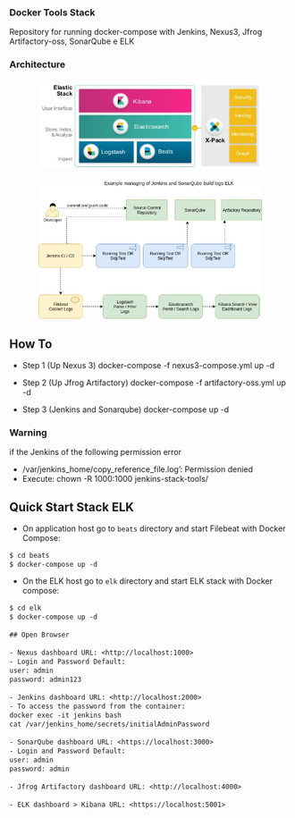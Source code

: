 ### Docker Tools Stack
Repository for running docker-compose with Jenkins, Nexus3, Jfrog Artifactory-oss, SonarQube e ELK

### Architecture
<p align="center">
  <img src="./images/elastic-products.PNG" alt="Elastic products" style="width: 400px;"/>
</p>

<p align="center">
  <img src="./images/docker-ci-tools.png" alt="Docker Stack" style="width: 400px;"/>
</p>

## How To
- Step 1 (Up Nexus 3)
docker-compose -f nexus3-compose.yml up -d

- Step 2 (Up Jfrog Artifactory)
docker-compose -f artifactory-oss.yml up -d

- Step 3 (Jenkins and Sonarqube)
docker-compose up -d

### Warning
if the Jenkins of the following permission error
- /var/jenkins_home/copy_reference_file.log’: Permission denied 
- Execute: chown -R 1000:1000 jenkins-stack-tools/

## Quick Start Stack ELK

- On application host go to `beats` directory and start Filebeat with Docker Compose:
```
$ cd beats
$ docker-compose up -d
```
- On the ELK host go to `elk` directory and start ELK stack with Docker compose:
```
$ cd elk
$ docker-compose up -d

## Open Browser

- Nexus dashboard URL: <http://localhost:1000>
- Login and Password Default: 
user: admin
password: admin123

- Jenkins dashboard URL: <http://localhost:2000>
- To access the password from the container:
docker exec -it jenkins bash
cat /var/jenkins_home/secrets/initialAdminPassword

- SonarQube dashboard URL: <https://localhost:3000>
- Login and Password Default: 
user: admin
password: admin

- Jfrog Artifactory dashboard URL: <http://localhost:4000>

- ELK dashboard > Kibana URL: <https://localhost:5001>
